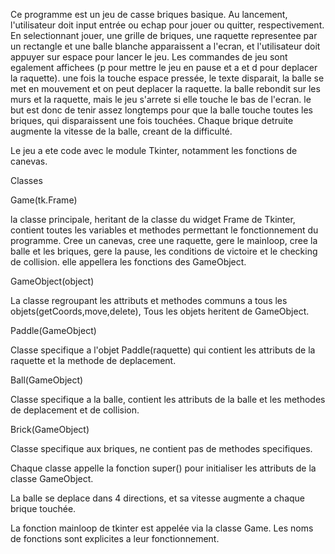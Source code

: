 Ce programme est un jeu de casse briques basique. Au lancement, l'utilisateur doit input entrée ou echap pour jouer
ou quitter, respectivement. En selectionnant jouer, une grille de briques, une raquette representee par un rectangle et une balle blanche apparaissent a l'ecran, et l'utilisateur doit appuyer sur espace pour lancer le jeu. Les commandes de jeu sont egalement affichees (p pour mettre le jeu en pause et a et d pour deplacer la raquette). une fois la touche espace pressée, le texte disparait, la balle se met en mouvement et on peut deplacer la raquette. la balle rebondit sur les murs et la raquette, mais le jeu s'arrete si elle touche le bas de l'ecran. le but est donc de tenir assez longtemps pour que la balle touche toutes les briques, qui disparaissent une fois touchées. Chaque brique detruite augmente la vitesse de la balle, creant de la difficulté.

Le jeu a ete code avec le module Tkinter, notamment les fonctions de canevas.

Classes

Game(tk.Frame)

la classe principale, heritant de la classe du widget Frame de Tkinter, contient toutes les variables et methodes permettant le fonctionnement du programme. Cree un canevas, cree une raquette, gere le mainloop, cree la balle et les briques, gere la pause, les conditions de victoire et le checking de collision. elle appellera les fonctions des GameObject.

GameObject(object)

La classe regroupant les attributs et methodes communs a tous les objets(getCoords,move,delete), Tous les objets heritent de GameObject.

Paddle(GameObject)

Classe specifique a l'objet Paddle(raquette) qui contient les attributs de la raquette et la methode de deplacement.

Ball(GameObject)

Classe specifique a la balle, contient les attributs de la balle et les methodes de deplacement et de collision.

Brick(GameObject)

Classe specifique aux briques, ne contient pas de methodes specifiques.

Chaque classe appelle la fonction super() pour initialiser les attributs de la classe GameObject.

La balle se deplace dans 4 directions, et sa vitesse augmente a chaque brique touchée.

La fonction mainloop de tkinter est appelée via la classe Game.
Les noms de fonctions sont explicites a leur fonctionnement.